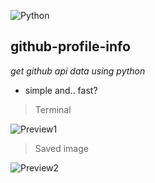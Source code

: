 ![Python](https://img.shields.io/badge/python-3.5%20%7C%203.6%20%7C%203.7-blue)
## github-profile-info
*get github api data using python*

- simple and.. fast?

> Terminal
    
![Preview1](https://i.imgur.com/byIKMrE.png)
> Saved image
    
![Preview2](https://i.imgur.com/45pmDy0.png)
